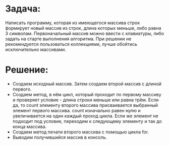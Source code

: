 # Задача:
Написать программу, которая из имеющегося массива строк формирует новый массив из строк, длина которых меньше, либо равна 3 символам. Первоначальный массив можно ввести с клавиатуры, либо задать на старте выполнения алгоритма. При решении не рекомендуется пользоваться коллекциями, лучше обойтись исключительно массивами.
# Решение:
* Создаем исходный массив. Затем создаем второй массив с длиной первого.
* Создаем метод, в нём цикл, который проходит по первому массиву и проверяет условие - длина строки меньше или равна трём. Если да, то count элементу второго массива присваивается выбранный элемент первого массива. count изначально равен нулю и увеличивается на один каждый проход цикла. Если же элемент не подходит под условие, переходим к следующему элементу и так до конца массива.
* Создаем метод печати второго массива с помощью цикла for.
* Выводим получившийся массив в консоль.